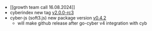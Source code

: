 - [[growth team call 16.08.2024]]
- cyberindex new tag [v2.0.0-rc3](https://github.com/cybercongress/cyberindex/releases/tag/v2.0.0-rc3)
- cyber-js (soft3.js) new package version [v0.4.2](https://www.npmjs.com/package/@cybercongress/cyber-js/v/0.4.2)
	- will make github release after go-cyber v4 integration with cyb